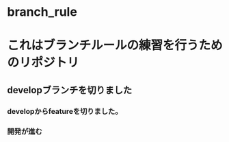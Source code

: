 # branch_rule

# これはブランチルールの練習を行うためのリポジトリ

## developブランチを切りました

### developからfeatureを切りました。
### 開発が進む
